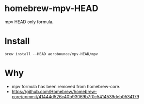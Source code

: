 # homebrew-mpv-HEAD
mpv HEAD only formula.

# Install
`brew install --HEAD aerobounce/mpv-HEAD/mpv`

# Why
- mpv formula has been removed from homebrew-core.
- https://github.com/Homebrew/homebrew-core/commit/41444d526c40b93069b7f0c5414539deb0534179
